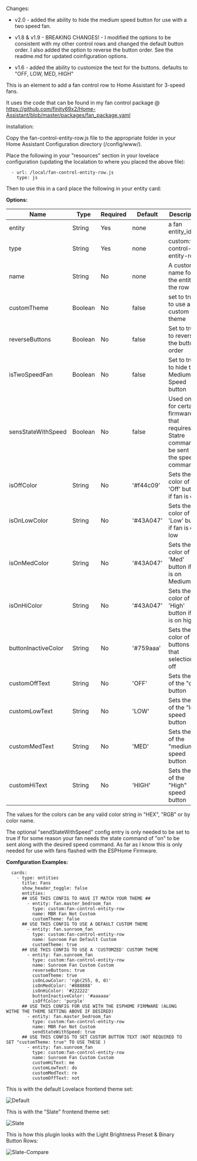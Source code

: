 Changes:

- v2.0 - added the ability to hide the medium speed button for use with a two speed fan.

- v1.8 & v1.9 - BREAKING CHANGES! - I modified the options to be consistent with my other control rows and changed the default button order. I also added the option to reverse the button order. See the readme.md for updated coinfiguration options.

- v1.6 - added the ability to customize the text for the buttons. defaults to "OFF, LOW, MED, HIGH"

This is an element to add a fan control row to Home Assistant for 3-speed fans.

It uses the code that can be found in my fan control package @ https://github.com/finity69x2/Home-Assistant/blob/master/packages/fan_package.yaml

Installation:

Copy the fan-control-entity-row.js file to the appropriate folder in your Home Assistant Configuration directory (/config/www/).

Place the following in your "resources" section in your lovelace configuration (updating the localation to where you placed the above file):

  ```
    - url: /local/fan-control-entity-row.js
      type: js
  ```
    
Then to use this in a card place the following in your entity card:


<b>Options:</b>

| Name | Type | Required | Default | Description |
| --- | --- | --- | --- | --- |
| entity | String | Yes | none | a fan entity_id |
| type | String | Yes | none | custom:fan-control-entity-row |
| name | String | No | none | A custom name for the entity in the row |
| customTheme | Boolean | No | false | set to true to use a custom theme |
| reverseButtons | Boolean | No | false | Set to true to reverse the button order |
| isTwoSpeedFan | Boolean | No | false | Set to true to hide the Medium Speed button |
| sensStateWithSpeed | Boolean | No | false | Used only for certain firmware that requires the Statre command be sent with the speed command  |
| isOffColor | String | No | '#f44c09' | Sets the color of the 'Off' button if fan is off |
| isOnLowColor | String | No | '#43A047' | Sets the color of the 'Low' button if fan is on low |
| isOnMedColor | String | No | '#43A047' | Sets the color of the 'Med' button if fan is on Medium |
| isOnHiColor | String | No | '#43A047' | Sets the color of the 'High' button if fan is on high |
| buttonInactiveColor | String | No | '#759aaa' | Sets the color of the buttons if that selection is off |
| customOffText | String | No | 'OFF' | Sets the text of the "off" button |
| customLowText | String | No | 'LOW' | Sets the text of the "low" speed button |
| customMedText | String | No | 'MED' | Sets the text of the "medium" speed button |
| customHiText | String | No | 'HIGH' | Sets the text of the "High" speed button |


The values for the colors can be any valid color string in "HEX", "RGB" or by color name.

The optional "sendStateWithSpeed" config entry is only needed to be set to true if for some reason your fan needs the state command of "on" to be sent along with the desired speed command. As far as I know this is only needed for use with fans flashed with the ESPHome Firmware.

<b>Comfguration Examples:</b>
    
  ```
    cards:
      - type: entities
        title: Fans
        show_header_toggle: false
        entities:
        ## USE THIS CONFIG TO HAVE IT MATCH YOUR THEME ##
          - entity: fan.master_bedroom_fan
            type: custom:fan-control-entity-row
            name: MBR Fan Not Custom
            customTheme: false
        ## USE THIS CONFIG TO USE A DEFAULT CUSTOM THEME
          - entity: fan.sunroom_fan
            type: custom:fan-control-entity-row
            name: Sunroom Fan Default Custom
            customTheme: true
        ## USE THIS CONFIG TO USE A 'CUSTOMZED' CUSTOM THEME
          - entity: fan.sunroom_fan
            type: custom:fan-control-entity-row
            name: Sunroom Fan Custom Custom
            reverseButtons: true
            customTheme: true
            isOnLowColor: 'rgb(255, 0, 0)'
            isOnMedColor: '#888888'
            isOnHiColor: '#222222'
            buttonInactiveColor: '#aaaaaa'
            isOffColor: 'purple'
        ## USE THIS CONFIG FOR USE WITH THE ESPHOME FIRMWARE (ALONG WITHE THE THEME SETTING ABOVE IF DESIRED)
          - entity: fan.master_bedroom_fan
            type: custom:fan-control-entity-row
            name: MBR Fan Not Custom
            sendStateWithSpeed: true
        ## USE THIS CONFIG TO SET CUSTOM BUTTON TEXT (NOT REQUIRED TO SET "customTheme: true" TO USE THESE )
          - entity: fan.sunroom_fan
            type: custom:fan-control-entity-row
            name: Sunroom Fan Custom Custom
            customHiText: me
            customLowText: do
            customMedText: re
            customOffText: not
  ```

This is with the default Lovelace frontend theme set:

![Default](default_fan_ex.gif)


This is with the "Slate" frontend theme set:

![Slate](slate_fan_ex.gif)

This is how this plugin looks with the Light Brightness Preset & Binary Button Rows:

![Slate-Compare](button-row-example-compare.gif)
